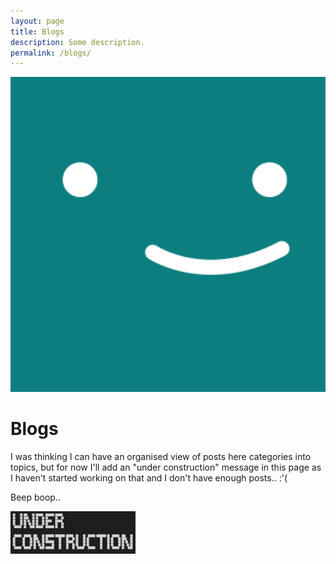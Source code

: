 ```yaml
---
layout: page
title: Blogs
description: Some description.
permalink: /blogs/
---
```


<img class="img-rounded" src="/assets/img/uploads/profile.png" alt="Thiago Rossener" width="600">

# Blogs

I was thinking I can have an organised view of posts here categories into topics, but for now I'll add an "under construction" message in this page as I haven't started working on that and I don't have enough posts.. :'(


Beep boop..

<img src="/assets/img/under_construction.png" alt="Under Construction" width="200">                                                              